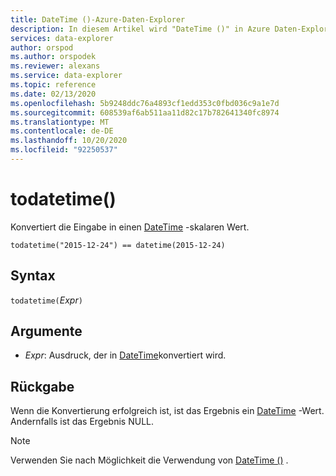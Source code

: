 ```yaml
---
title: DateTime ()-Azure-Daten-Explorer
description: In diesem Artikel wird "DateTime ()" in Azure Daten-Explorer beschrieben.
services: data-explorer
author: orspod
ms.author: orspodek
ms.reviewer: alexans
ms.service: data-explorer
ms.topic: reference
ms.date: 02/13/2020
ms.openlocfilehash: 5b9248ddc76a4893cf1edd353c0fbd036c9a1e7d
ms.sourcegitcommit: 608539af6ab511aa11d82c17b782641340fc8974
ms.translationtype: MT
ms.contentlocale: de-DE
ms.lasthandoff: 10/20/2020
ms.locfileid: "92250537"
---
```

# <a name="todatetime"></a>todatetime()

Konvertiert die Eingabe in einen [DateTime](./scalar-data-types/datetime.md) -skalaren Wert.

```kusto
todatetime("2015-12-24") == datetime(2015-12-24)
```

## <a name="syntax"></a>Syntax

`todatetime(`*Expr*`)`

## <a name="arguments"></a>Argumente

* *Expr*: Ausdruck, der in [DateTime](./scalar-data-types/datetime.md)konvertiert wird.

## <a name="returns"></a>Rückgabe

Wenn die Konvertierung erfolgreich ist, ist das Ergebnis ein [DateTime](./scalar-data-types/datetime.md) -Wert.
Andernfalls ist das Ergebnis NULL.
 
> [!NOTE]
> Verwenden Sie nach Möglichkeit die Verwendung von [DateTime ()](./scalar-data-types/datetime.md) .

